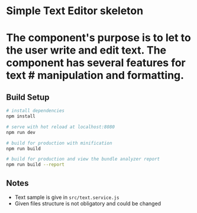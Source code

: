 # Simple Text Editor skeleton
# The component's purpose is to let to the user write and edit text. The component has several features for text # manipulation and formatting.

## Build Setup

``` bash
# install dependencies
npm install

# serve with hot reload at localhost:8080
npm run dev

# build for production with minification
npm run build

# build for production and view the bundle analyzer report
npm run build --report
```

## Notes
+ Text sample is give in `src/text.service.js`
+ Given files structure is not obligatory and could be changed
